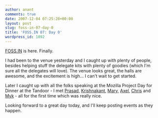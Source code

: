 ```yaml
---
author: anant
comments: true
date: 2007-12-04 07:25:28+00:00
layout: post
slug: foss-in-07-day-0
title: 'FOSS.IN 07: Day 0'
wordpress_id: 1092
---
```


[FOSS.IN](http://replay.waybackmachine.org/20071222125820/http://foss.in/2007/) is here. Finally.

I had been to the venue yesterday and I caught up with plenty of people, besides helping stuff the delegate kits with plenty of goodies (which I'm sure all the delegates will love). The venue looks great, the halls are awesome, and the excitement is high... I can't wait to get started.

Later I caught up with all the folks speaking at the Mozilla Project Day for Dinner at the Tandoor - I met [Prasad](http://replay.waybackmachine.org/20071222125820/http://foss.in/2007/register/speakers/talkdetailspub.php?talkid=522), [Krishnakant](http://replay.waybackmachine.org/20071222125820/http://foss.in/2007/register/speakers/talkdetailspub.php?talkid=546), [Mary](http://replay.waybackmachine.org/20071222125820/http://foss.in/2007/register/speakers/talkdetailspub.php?talkid=471), [Axel](http://replay.waybackmachine.org/20071222125820/http://foss.in/2007/register/speakers/talkdetailspub.php?talkid=297), [Chris](http://replay.waybackmachine.org/20071222125820/http://foss.in/2007/register/speakers/talkdetailspub.php?talkid=326) and [Myk](http://replay.waybackmachine.org/20071222125820/http://www.melez.com/mykzilla/) - all for the first time which was really nice.

Looking forward to a great day today, and I'll keep posting events as they happen.
